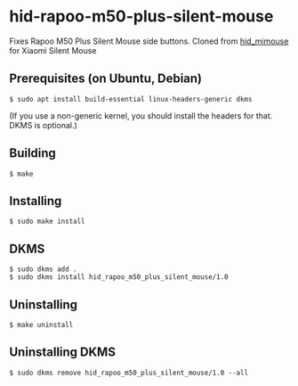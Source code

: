 # hid-rapoo-m50-plus-silent-mouse
Fixes Rapoo M50 Plus Silent Mouse side buttons.
Cloned from [hid_mimouse](https://github.com/matega/hid_mimouse) for Xiaomi Silent Mouse
## Prerequisites (on Ubuntu, Debian)
    $ sudo apt install build-essential linux-headers-generic dkms
(If you use a non-generic kernel, you should install the headers for that. DKMS is optional.)
## Building
    $ make
## Installing
    $ sudo make install
## DKMS
    $ sudo dkms add .
    $ sudo dkms install hid_rapoo_m50_plus_silent_mouse/1.0
## Uninstalling
    $ make uninstall
## Uninstalling DKMS
    $ sudo dkms remove hid_rapoo_m50_plus_silent_mouse/1.0 --all

